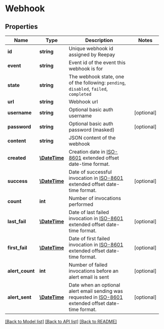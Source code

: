# Webhook

## Properties
Name | Type | Description | Notes
------------ | ------------- | ------------- | -------------
**id** | **string** | Unique webhook id assigned by Reepay |
**event** | **string** | Event id of the event this webhook is for |
**state** | **string** | The webhook state, one of the following: `pending`, `disabled`, `failed`, `completed` |
**url** | **string** | Webhook url |
**username** | **string** | Optional basic auth username | [optional]
**password** | **string** | Optional basic auth password (masked) | [optional]
**content** | **string** | JSON content of the webhook |
**created** | [**\DateTime**](\DateTime.md) | Creation date in [ISO-8601](http://en.wikipedia.org/wiki/ISO_8601) extended offset date-time format. |
**success** | [**\DateTime**](\DateTime.md) | Date of successful invocation in [ISO-8601](http://en.wikipedia.org/wiki/ISO_8601) extended offset date-time format. | [optional]
**count** | **int** | Number of invocations performed |
**last_fail** | [**\DateTime**](\DateTime.md) | Date of last failed invocation in [ISO-8601](http://en.wikipedia.org/wiki/ISO_8601) extended offset date-time format. | [optional]
**first_fail** | [**\DateTime**](\DateTime.md) | Date of first failed invocation in [ISO-8601](http://en.wikipedia.org/wiki/ISO_8601) extended offset date-time format. | [optional]
**alert_count** | **int** | Number of failed invocations before an alert email is sent | [optional]
**alert_sent** | [**\DateTime**](\DateTime.md) | Date when an optional alert email sending was requested in [ISO-8601](http://en.wikipedia.org/wiki/ISO_8601) extended offset date-time format. | [optional]

[[Back to Model list]](../../README.md#documentation-for-models) [[Back to API list]](../../README.md#documentation-for-api-endpoints) [[Back to README]](../../README.md)


